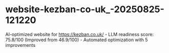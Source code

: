 # website-kezban-co-uk_-20250825-121220
AI-optimized website for https://kezban.co.uk/ - LLM readiness score: 75.8/100 (Improved from 46.9/100) - Automated optimization with 5 improvements
